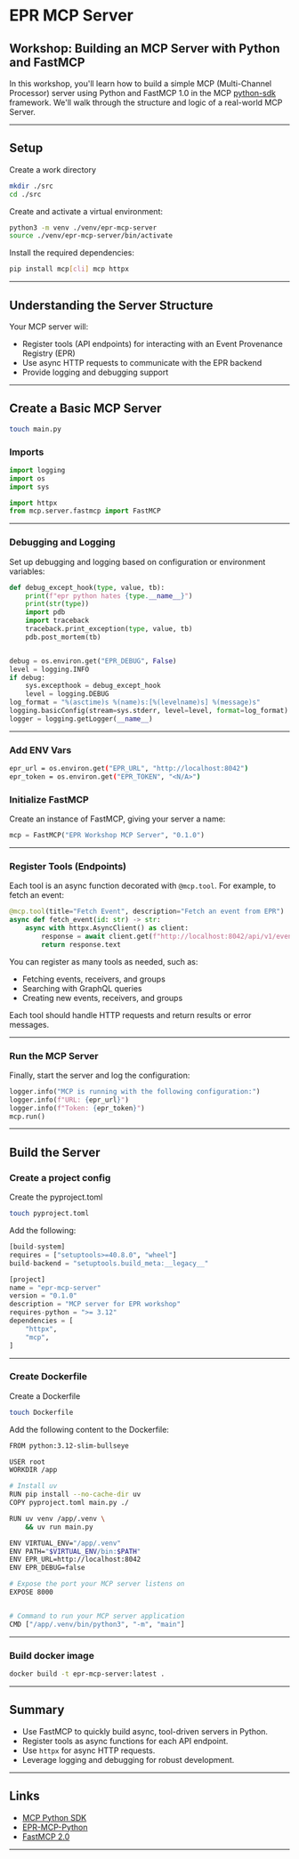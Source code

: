 # EPR MCP Server

## Workshop: Building an MCP Server with Python and FastMCP

In this workshop, you'll learn how to build a simple MCP (Multi-Channel
Processor) server using Python and FastMCP 1.0 in the MCP
[python-sdk](https://github.com/modelcontextprotocol/python-sdk) framework.
We'll walk through the structure and logic of a real-world MCP Server.

---

## Setup

Create a work directory

```bash
mkdir ./src
cd ./src
```

Create and activate a virtual environment:

```bash
python3 -m venv ./venv/epr-mcp-server
source ./venv/epr-mcp-server/bin/activate
```

Install the required dependencies:

```bash
pip install mcp[cli] mcp httpx
```

---

## Understanding the Server Structure

Your MCP server will:

- Register tools (API endpoints) for interacting with an Event Provenance
  Registry (EPR)
- Use async HTTP requests to communicate with the EPR backend
- Provide logging and debugging support

---

## Create a Basic MCP Server

```bash
touch main.py
```

### Imports

```python
import logging
import os
import sys

import httpx
from mcp.server.fastmcp import FastMCP
```

---

### Debugging and Logging

Set up debugging and logging based on configuration or environment variables:

```python
def debug_except_hook(type, value, tb):
    print(f"epr python hates {type.__name__}")
    print(str(type))
    import pdb
    import traceback
    traceback.print_exception(type, value, tb)
    pdb.post_mortem(tb)


debug = os.environ.get("EPR_DEBUG", False)
level = logging.INFO
if debug:
    sys.excepthook = debug_except_hook
    level = logging.DEBUG
log_format = "%(asctime)s %(name)s:[%(levelname)s] %(message)s"
logging.basicConfig(stream=sys.stderr, level=level, format=log_format)
logger = logging.getLogger(__name__)
```

---

### Add ENV Vars

```bash
epr_url = os.environ.get("EPR_URL", "http://localhost:8042")
epr_token = os.environ.get("EPR_TOKEN", "<N/A>")
```

### Initialize FastMCP

Create an instance of FastMCP, giving your server a name:

```python
mcp = FastMCP("EPR Workshop MCP Server", "0.1.0")
```

---

### Register Tools (Endpoints)

Each tool is an async function decorated with `@mcp.tool`. For example, to fetch
an event:

```python
@mcp.tool(title="Fetch Event", description="Fetch an event from EPR")
async def fetch_event(id: str) -> str:
    async with httpx.AsyncClient() as client:
        response = await client.get(f"http://localhost:8042/api/v1/events/{id}")
        return response.text
```

You can register as many tools as needed, such as:

- Fetching events, receivers, and groups
- Searching with GraphQL queries
- Creating new events, receivers, and groups

Each tool should handle HTTP requests and return results or error messages.

---

### Run the MCP Server

Finally, start the server and log the configuration:

```python
logger.info("MCP is running with the following configuration:")
logger.info(f"URL: {epr_url}")
logger.info(f"Token: {epr_token}")
mcp.run()
```

---

## Build the Server

### Create a project config

Create the pyproject.toml

```bash
touch pyproject.toml
```

Add the following:

```python
[build-system]
requires = ["setuptools>=40.8.0", "wheel"]
build-backend = "setuptools.build_meta:__legacy__"

[project]
name = "epr-mcp-server"
version = "0.1.0"
description = "MCP server for EPR workshop"
requires-python = ">= 3.12"
dependencies = [
    "httpx",
    "mcp",
]
```

---

### Create Dockerfile

Create a Dockerfile

```bash
touch Dockerfile
```

Add the following content to the Dockerfile:

```bash
FROM python:3.12-slim-bullseye

USER root
WORKDIR /app

# Install uv
RUN pip install --no-cache-dir uv
COPY pyproject.toml main.py ./

RUN uv venv /app/.venv \
    && uv run main.py

ENV VIRTUAL_ENV="/app/.venv"
ENV PATH="$VIRTUAL_ENV/bin:$PATH"
ENV EPR_URL=http://localhost:8042
ENV EPR_DEBUG=false

# Expose the port your MCP server listens on
EXPOSE 8000


# Command to run your MCP server application
CMD ["/app/.venv/bin/python3", "-m", "main"]
```

---

### Build docker image

```bash
docker build -t epr-mcp-server:latest .
```

---

## Summary

- Use FastMCP to quickly build async, tool-driven servers in Python.
- Register tools as async functions for each API endpoint.
- Use `httpx` for async HTTP requests.
- Leverage logging and debugging for robust development.

---

## Links

- [MCP Python SDK](https://github.com/modelcontextprotocol/python-sdk)
- [EPR-MCP-Python](https://github.com/xbcsmith/epr-mcp-python)
- [FastMCP 2.0](https://gofastmcp.com/getting-started/welcome)

---
